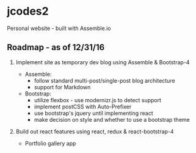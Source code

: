 # jcodes2
Personal website - built with Assemble.io

## Roadmap - as of 12/31/16

1. Implement site as temporary dev blog using Assemble & Bootstrap-4
	* Assemble:
		* follow standard multi-post/single-post blog architecture
		* support for Markdown
	* Bootstrap:
		* utilize flexbox - use modernizr.js to detect support
		* implement postCSS with Auto-Prefixer
		* use bootstrap's jquery until implementing react
		* make decision on style and whether to use a bootstrap theme

2. Build out react features using react, redux & react-bootstrap-4
	* Portfolio gallery app
